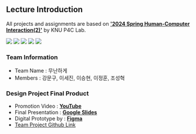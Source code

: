 ## Lecture Introduction
All projects and assignments are based on <a href="https://knu-p4c-lab.github.io/lectures/22d58a50-0627-56a5-8b4e-3a4be3f009da//" target="_blank">**'2024 Spring Human-Computer Interaction(2)'**</a> by KNU P4C Lab.

<img src="https://img.shields.io/badge/Figma-F24E1E?style=for-the-badge&logo=Figma&logoColor=white"> <img src="https://img.shields.io/badge/slides-FBBC04?style=for-the-badge&logo=googleslides&logoColor=black"> <img src="https://img.shields.io/badge/sheets-34A853?style=for-the-badge&logo=googlesheets&logoColor=white"> <img src="https://img.shields.io/badge/docs-4285F4?style=for-the-badge&logo=googledocs&logoColor=white"> <img src="https://img.shields.io/badge/forms-7248B9?style=for-the-badge&logo=googleforms&logoColor=white">


### Team Information
- Team Name : 무난하게
- Members : 강문구, 이세진, 이승현, 이정훈, 조성혁

### Design Project Final Product

- Promotion Video : [**YouTube**](https://youtu.be/R9YZGIDx560)
- Final Presentation : [**Google Slides**](https://docs.google.com/presentation/d/1f9QtRl2BdiP0gXo-TA7iHHbDOO-qIdG7kVrt0TDU0pI/edit?usp=sharing)
- Digital Prototype by : <a href="https://www.figma.com/proto/iFPehvevnefHAqYsm2bXdm/Digital-Prototyping---%EB%AC%B4%EB%82%9C%ED%95%98%EA%B2%8C_%EC%9D%B4%EC%84%B8%EC%A7%84(professional)?node-id=15-4&t=j0PntT4yqddkL3Jp-0&scaling=scale-down&page-id=1%3A75&starting-point-node-id=15%3A4&content-scaling=fixed" target="_blank">**Figma**</a>
- <a href="https://github.com/users/liebenholz/projects/3" target="_blank">Team Project Github Link</a>
